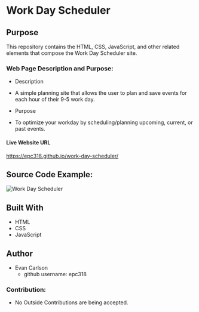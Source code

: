 # Work Day Scheduler

## Purpose
This repository contains the HTML, CSS, JavaScript, and other related elements that compose the Work Day Scheduler site.

### Web Page Description and Purpose:
* Description
 * A simple planning site that allows the user to plan and save events for each hour of their 9-5 work day.

* Purpose
 * To optimize your workday by scheduling/planning upcoming, current, or past events. 

#### Live Website URL
https://epc318.github.io/work-day-scheduler/

## Source Code Example:
![Work Day Scheduler]()

## Built With
* HTML
* CSS
* JavaScript

## Author
* Evan Carlson
    - github username: epc318

### Contribution:
* No Outside Contributions are being accepted.